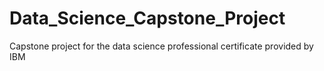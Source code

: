 # Data_Science_Capstone_Project
Capstone project for the data science professional certificate provided by IBM
